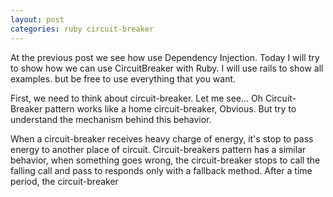 ```yaml
---
layout: post
categories: ruby circuit-breaker
---
```

At the previous post we see how use Dependency Injection. Today I will try to show how we can use CircuitBreaker with Ruby. I will use rails to show all examples. but be free to use everything that you want.

First, we need to think about circuit-breaker. Let me see... Oh Circuit-Breaker pattern works like a home circuit-breaker, Obvious. But try to understand the mechanism behind this behavior.

When a circuit-breaker receives heavy charge of energy, it's stop to pass energy to another place of circuit. Circuit-breakers pattern has a similar behavior, when something goes wrong, the circuit-breaker stops to call the falling call and pass to responds only with a fallback method. After a time period, the circuit-breaker
